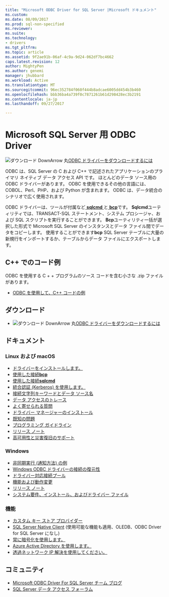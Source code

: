 ```yaml
---
title: "Microsoft ODBC Driver for SQL Server |Microsoft ドキュメント"
ms.custom: 
ms.date: 08/09/2017
ms.prod: sql-non-specified
ms.reviewer: 
ms.suite: 
ms.technology:
- drivers
ms.tgt_pltfrm: 
ms.topic: article
ms.assetid: 9f2ae91b-06af-4c9a-9d24-062df7bc4662
caps.latest.revision: 12
author: MightyPen
ms.author: genemi
manager: jhubbard
ms.workload: Active
ms.translationtype: MT
ms.sourcegitcommit: 96ec352784f060f444b8adcae6005dd454b3b460
ms.openlocfilehash: bbb36ba4a739f0c7871261b61d298428ec3b2191
ms.contentlocale: ja-jp
ms.lasthandoff: 09/27/2017

---
```

# <a name="microsoft-odbc-driver-for-sql-server"></a>Microsoft SQL Server 用 ODBC Driver

![ダウンロード DownArrow 丸](../../ssdt/media/download.png)[ODBC ドライバーをダウンロードするには](../sql-connection-libraries.md#anchor-20-drivers-relational-access)

ODBC は、SQL Server の C および C++ で記述されたアプリケーションのプライマリ ネイティブ データ アクセス API です。 ほとんどのデータ ソース用の ODBC ドライバーがあります。 ODBC を使用できるその他の言語には、COBOL、Perl、PHP、および Python が含まれます。 ODBC は、データ統合のシナリオで広く使用されます。

ODBC ドライバーは、ツールが付属など[ **sqlcmd** ](../../tools/sqlcmd-utility.md)と[ **bcp**](../../tools/bcp-utility.md)です。 **Sqlcmd**ユーティリティでは、TRANSACT-SQL ステートメント、システム プロシージャ、および SQL スクリプトを実行することができます。 **Bcp**ユーティリティ一括が選択した形式で Microsoft SQL Server のインスタンスとデータ ファイル間でデータをコピーします。 使用することができます**bcp** SQL Server テーブルに大量の新規行をインポートするか、テーブルからデータ ファイルにエクスポートします。  

## <a name="code-example-in-c"></a>C++ でのコード例

ODBC を使用する C + + プログラムのソース コードを含む小さな .zip ファイルがあります。

- [ODBC を使用して、C++ コードの例](../../odbc/reference/sample-odbc-program.md)

## <a name="download"></a>ダウンロード

- ![ダウンロード DownArrow 丸](../../ssdt/media/download.png)[ODBC ドライバーをダウンロードするには](../sql-connection-libraries.md#anchor-20-drivers-relational-access)

## <a name="documentation"></a>ドキュメント  

### <a name="linux-and-macos"></a>Linux および macOS

- [ドライバーをインストールします。](../../connect/odbc/linux-mac/installing-the-microsoft-odbc-driver-for-sql-server.md)
- [使用した接続**bcp**](../../connect/odbc/linux-mac/connecting-with-bcp.md)
- [使用した接続**sqlcmd**](../../connect/odbc/linux-mac/connecting-with-sqlcmd.md)
- [統合認証 (Kerberos) を使用します。](../../connect/odbc/linux-mac/using-integrated-authentication.md)
- [接続文字列キーワードとデータ ソース名](../../connect/odbc/linux-mac/connection-string-keywords-and-data-source-names-dsns.md)
- [データ アクセスのトレース](../../connect/odbc/linux-mac/data-access-tracing-with-the-odbc-driver-on-linux.md)
- [よく寄せられる質問](../../connect/odbc/linux-mac/frequently-asked-questions-faq-for-odbc-linux.md)
- [ドライバー マネージャーのインストール](../../connect/odbc/linux-mac/installing-the-driver-manager.md)
- [既知の問題](../../connect/odbc/linux-mac/known-issues-in-this-version-of-the-driver.md)
- [プログラミング ガイドライン](../../connect/odbc/linux-mac/programming-guidelines.md)
- [リリース ノート](../../connect/odbc/linux-mac/release-notes.md)
- [高可用性と災害復旧のサポート](../../connect/odbc/linux-mac/odbc-driver-on-linux-support-for-high-availability-disaster-recovery.md)

### <a name="windows"></a>Windows

- [非同期実行 (通知方法) の例](../../connect/odbc/windows/asynchronous-execution-notification-method-sample.md)
- [Windows ODBC ドライバーの接続の復元性](../../connect/odbc/windows/connection-resiliency-in-the-windows-odbc-driver.md)
- [ドライバー対応接続プール](../../connect/odbc/windows/driver-aware-connection-pooling-in-the-odbc-driver-for-sql-server.md)
- [機能および動作変更](../../connect/odbc/windows/features-of-the-microsoft-odbc-driver-for-sql-server-on-windows.md)
- [リリース ノート](../../connect/odbc/windows/release-notes.md)
- [システム要件、インストール、およびドライバー ファイル](../../connect/odbc/windows/system-requirements-installation-and-driver-files.md)

### <a name="features"></a>機能

- [カスタム キー ストア プロバイダー](../../connect/odbc/custom-keystore-providers.md)
- [SQL Server Native Client](../../relational-databases/native-client/features/sql-server-native-client-features.md) (使用可能な機能も適用、OLEDB、ODBC Driver for SQL Server になし)
- [常に暗号化を使用します。](../../connect/odbc/using-always-encrypted-with-the-odbc-driver.md)
- [Azure Active Directory を使用します。](../../connect/odbc/using-azure-active-directory.md)
- [透過ネットワーク IP 解決を使用してください。](../../connect/odbc/using-transparent-network-ip-resolution.md)

## <a name="community"></a>コミュニティ  
- [Microsoft ODBC Driver For SQL Server チーム ブログ](http://blogs.msdn.com/sqlnativeclient/default.aspx)  
- [SQL Server データ アクセス フォーラム](http://social.technet.microsoft.com/Forums/en/sqldataaccess/threads)  

